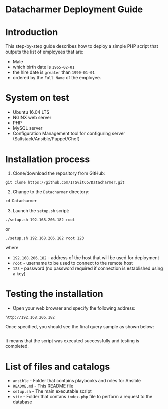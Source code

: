 Datacharmer Deployment Guide
==============================

# Introduction
This step-by-step guide describes how to deploy a simple PHP script that outputs the list of employees that are:
* Male
* which birth date is `1965-02-01`
* the hire date is `greater` than `1990-01-01`
* ordered by the `Full Name` of the employee.

# System on test
* Ubuntu 16.04 LTS
* NGINX web server 
* PHP 
* MySQL server 
* Configuration Management tool for configuring server (Saltstack/Ansible/Puppet/Chef)

# Installation process
1. Clone/download the repository from GitHub:
```
git clone https://github.com/ITSvitCo/Datacharmer.git
```
2. Change to the `Datacharmer` directory:
```
cd Datacharmer
```
3. Launch the `setup.sh` script:
```
./setup.sh 192.168.206.182 root
```
or 

```
./setup.sh 192.168.206.182 root 123
```

where
* `192.168.206.182` - address of the host that will be used for deployment
* `root` - username to be used to connect to the remote host
* `123` - password (no password required if connection is established using a key)

# Testing the installation
* Open your web browser and specify the following address:
```
http://192.168.206.182
```

Once specified, you should see the final query sample as shown below:

```
```

It means that the script was executed successfully and testing is completed.

# List of files and catalogs
* `ansible` - Folder that contains playbooks and roles for Ansible
* `README.md` - This README file
* `setup.sh` - The main executable script
* `site` - Folder that contans `index.php` file to perform a request to the database
